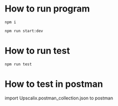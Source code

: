 # How to run program

```
npm i

npm run start:dev
```

# How to run test

```
npm run test
```

# How to test in postman

import Upscalix.postman_collection.json to postman
